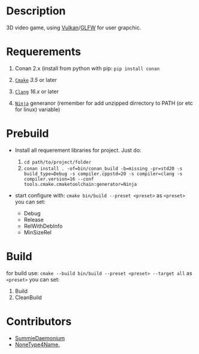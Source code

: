 # Description

3D video game, using [Vulkan](https://www.vulkan.org/)/[GLFW](https://www.glfw.org/) for user grapchic.

# Requerements

1. Conan 2.x (install from python with pip: `pip install conan`

2. [`Cmake`](https://cmake.org/download/) *3.5* or later

3. [`Clang`](https://releases.llvm.org/download.html) *16.x* or later

4. [`Ninja`](https://github.com/ninja-build/ninja/releases/latest) generanor (remember for add unzipped dirrectory to PATH (or etc for linux) variable)

# Prebuild

- Install all requerement libraries for project. Just do:
  1. `cd path/to/project/folder`
  2. `conan install . -of=bin/conan_build -b=missing -pr=std20 -s build_type=Debug -s compiler.cppstd=20 -s compiler=clang -s compiler.version=16 --conf tools.cmake.cmaketoolchain:generator=Ninja`

- start configure with: `cmake bin/build --preset <preset>`
 as `<preset>` you can set:
  - Debug
  - Release
  - RelWithDebInfo
  - MinSizeRel

# Build

 for build use: `cmake --build bin/build --preset <preset> --target all`
 as `<preset>` you can set:

1. Build
2. CleanBuild

# Contributors

- [SummieDaemonium](https://github.com/summiedaemonium)
- [NoneType4Name.](https://github.com/NoneType4Name)
